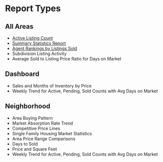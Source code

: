 # Report Types 
## All Areas
- [Active Listing Count](../Reports/ReportTypes/rpt_type_active_listing_count.md)
- [Summary Statistics Report](../Reports/ReportTypes/reda_rpt_allarea_summary_stats.md)
- [Agent Rankings by Listings Sold](../Reports/ReportTypes/reda_rpt_agent_rankings.md)
- Subdivision Listing Activity
- Average Sold to Listing Price Ratio for Days on Market

## Dashboard
- Sales and Months of Inventory by Price
- Weekly Trend for Active, Pending, Sold Counts with Avg Days on Market

## Neighborhood
- Area Buying Pattern
- Market Absorption Rate Trend
- Competitive Price Lines
- Single Family Housing Market Statistics
- Area Price Range Comparisons
- Days to Sold
- Price and Square Feet
- Weekly Trend for Active, Pending, Sold Counts with Avg Days on Market

